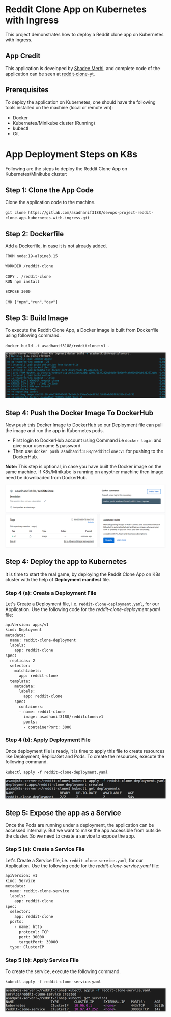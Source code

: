 # Reddit Clone App on Kubernetes with Ingress
This project demonstrates how to deploy a Reddit clone app on Kubernetes with Ingress.

## App Credit
This application is developed by [Shadee Merhi](https://github.com/shadeemerhi), and complete code of the application can be seen at [reddit-clone-yt](https://github.com/shadeemerhi/reddit-clone-yt.git). 
 

## Prerequisites
To deploy the application on Kubernetes, one should have the following tools installed on the machine (local or remote vm): 

- Docker
- Kubernetes/Minikube cluster (Running)
- kubectl
- Git

# App Deployment Steps on K8s  
Following are the steps to deploy the Reddit Clone App on Kubernetes/Minikube cluster: 

## Step 1: Clone the App Code 
Clone the application code to the machine. 

`git clone https://gitlab.com/asadhanif3188/devops-project-reddit-clone-app-kubernetes-with-ingress.git`

## Step 2: Dockerfile 
Add a Dockerfile, in case it is not already added. 

```
FROM node:19-alpine3.15

WORKDIR /reddit-clone

COPY . /reddit-clone
RUN npm install 

EXPOSE 3000

CMD ["npm","run","dev"]
```

## Step 3: Build Image 
To execute the Reddit Clone App, a Docker image is built from Dockerfile using following command.

`docker build -t asadhanif3188/redditclone:v1 .`

![Build Image](./screenshots/build-image.png)

## Step 4: Push the Docker Image To DockerHub
Now push this Docker Image to DockerHub so our Deployment file can pull the image and run the app in Kubernetes pods.

 * First login to DockerHub account using Command i.e `docker login` and give your username & password.
 * Then use `docker push asadhanif3188/redditclone:v1` for pushing to the DockerHub.

**Note:** This step is optional, in case you have built the Docker image on the same machine. If K8s/Minikube is running on anyother machine then image need be downloaded from DockerHub.  

![Image at DockerHub](./screenshots/docker-hub-image.png)

## Step 4: Deploy the app to Kubernetes
It is time to start the real game, by deploying the Reddit Clone App on K8s cluster with the help of **Deployment manifest** file. 

### Step 4 (a): Create a Deployment File
Let's Create a Deployment file, i.e. `reddit-clone-deployment.yaml`, for our Application. Use the following code for the *reddit-clone-deployment.yaml* file:

```
apiVersion: apps/v1
kind: Deployment
metadata:
  name: reddit-clone-deployment
  labels:
    app: reddit-clone
spec:
  replicas: 2
  selector:
    matchLabels:
      app: reddit-clone
  template:
    metadata:
      labels:
        app: reddit-clone
    spec:
      containers:
      - name: reddit-clone
        image: asadhanif3188/redditclone:v1
        ports:
        - containerPort: 3000
```

### Step 4 (b): Apply Deployment File
Once deployment file is ready, it is time to apply this file to create resources like Deployment, ReplicaSet and Pods. To create the resources, execute the following command.

`kubectl apply -f reddit-clone-deployment.yaml`

![Apply Deployment](./screenshots/deployment.png)

## Step 5: Expose the app as a Service 
Once the Pods are running under a deployment, the application can be accessed internally. But we want to make the app accessible from outside the cluster. So we need to create a service to expose the app. 

### Step 5 (a): Create a Service File
Let's Create a Service file, i.e. `reddit-clone-service.yaml`, for our Application. Use the following code for the *reddit-clone-service.yaml* file:

```
apiVersion: v1
kind: Service
metadata:
  name: reddit-clone-service
  labels:
    app: reddit-clone
spec:
  selector:
    app: reddit-clone
  ports:
    - name: http
      protocol: TCP
      port: 30000
      targetPort: 30000
  type: ClusterIP
```

### Step 5 (b): Apply Service File
To create the service, execute the following command.

`kubectl apply -f reddit-clone-service.yaml`

![Apply Service](./screenshots/service.png)


